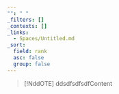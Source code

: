 ```yaml
---
"": " "
_filters: []
_contexts: []
_links:
  - Spaces/Untitled.md
_sort:
  field: rank
  asc: false
  group: false
---
```

> [!NddOTE]
> ddsdfsdfsdfContent